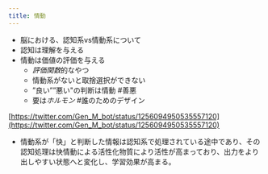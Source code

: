 ```yaml
---
title: 情動
---
```


* 脳における、認知系vs情動系について
* 認知は理解を与える
* 情動は価値の評価を与える
  * *評価関数*的なやつ
  * 情動系がないと取捨選択ができない
  * ”良い””悪い"の判断は情動 #善悪
  * 要は*ホルモン*
    \#誰のためのデザイン

[https://twitter.com/Gen_M_bot/status/1256094950535557120](https://twitter.com/Gen_M_bot/status/1256094950535557120)

* 情動系が「快」と判断した情報は認知系で処理されている途中であり、その認知処理は快情動による活性化物質により活性が高まっており、出力をより出しやすい状態へと変化し、学習効果が高まる。
